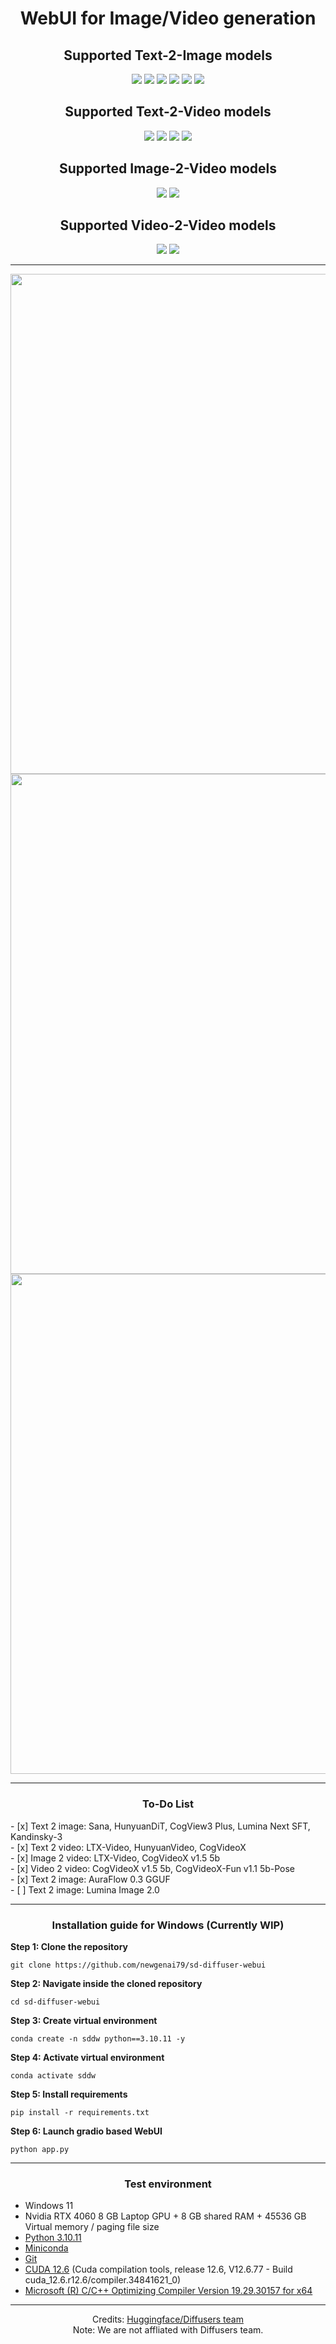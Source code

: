 <h1 align='center'>WebUI for Image/Video generation</h1>

<h2 align='center'>Supported Text-2-Image models</h2>
<div align='center'>
	<!--a href='https://huggingface.co/ostris/Flex.1-alpha'><img src='https://img.shields.io/badge/Flex.1_alpha-blue'></a-->
	<a href='https://huggingface.co/Alpha-VLLM/Lumina-Image-2.0'><img src='https://img.shields.io/badge/Lumina_Image_2.0-blue'></a>
    <a href='https://github.com/NVlabs/Sana'><img src='https://img.shields.io/badge/Sana_2K_4K-red'></a>
	<a href='https://github.com/Tencent/HunyuanDiT'><img src='https://img.shields.io/badge/HunyuanDIT-blue'></a>
	<a href='https://github.com/THUDM/CogView3'><img src='https://img.shields.io/badge/CogView_3_Plus-red'></a>
	<a href='https://huggingface.co/Alpha-VLLM/Lumina-Next-SFT-diffusers'><img src='https://img.shields.io/badge/Lumina_Next_SFT-blue'></a>
	<a href='https://github.com/ai-forever/Kandinsky-3'><img src='https://img.shields.io/badge/Kandinsky3-red'></a>
</div>

<h2 align='center'>Supported Text-2-Video models</h2>
<div align='center'>
    <a href='https://github.com/Lightricks/LTX-Video'><img src='https://img.shields.io/badge/LTX_Video_0.9.1-blue'></a>
	<a href='https://github.com/Tencent/HunyuanVideo/'><img src='https://img.shields.io/badge/HunyuanVideo_GGUF-red'></a>
	<a href='https://github.com/Tencent/HunyuanVideo/'><img src='https://img.shields.io/badge/HunyuanVideo_BitsnBytes-blue'></a>
	<a href='https://github.com/THUDM/CogVideo'><img src='https://img.shields.io/badge/CogVideoX_v1.5_5b-red'></a>
</div>

<h2 align='center'>Supported Image-2-Video models</h2>
<div align='center'>
    <a href='https://github.com/Lightricks/LTX-Video'><img src='https://img.shields.io/badge/LTX_Video_0.9.1-blue'></a>
	<a href='https://github.com/THUDM/CogVideo'><img src='https://img.shields.io/badge/CogVideoX_v1.5_5b-red'></a>
</div>

<h2 align='center'>Supported Video-2-Video models</h2>
<div align='center'>
    <a href='https://github.com/THUDM/CogVideo'><img src='https://img.shields.io/badge/CogVideoX-blue'></a>
	<a href='https://huggingface.co/alibaba-pai/CogVideoX-Fun-V1.1-5b-Pose'><img src='https://img.shields.io/badge/CogVideoX_Fun_Pose-red'></a>
</div>

<hr />

<p align="center">
    <img src="https://huggingface.co/datasets/newgenai79/Windows_wheels/resolve/main/img/1.png" width="800"/>
    <img src="https://huggingface.co/datasets/newgenai79/Windows_wheels/resolve/main/img/2.png" width="800"/>
    <img src="https://huggingface.co/datasets/newgenai79/Windows_wheels/resolve/main/img/3.png" width="800"/>
<p>
<hr />


<h3 align='center'>To-Do List</h3>
- [x] Text 2 image: Sana, HunyuanDiT, CogView3 Plus, Lumina Next SFT, Kandinsky-3<br />
- [x] Text 2 video: LTX-Video, HunyuanVideo, CogVideoX<br />
- [x] Image 2 video: LTX-Video, CogVideoX v1.5 5b<br />
- [x] Video 2 video: CogVideoX v1.5 5b, CogVideoX-Fun v1.1 5b-Pose<br />
- [x] Text 2 image: AuraFlow 0.3 GGUF<br />
- [ ] Text 2 image: Lumina Image 2.0<br />
<hr />
<h3 align='center'>Installation guide for Windows (Currently WIP)</h3>

<b>Step 1: Clone the repository</b>
```	
git clone https://github.com/newgenai79/sd-diffuser-webui
```

<b>Step 2: Navigate inside the cloned repository</b>
```	
cd sd-diffuser-webui
```

<b>Step 3: Create virtual environment</b>
```	
conda create -n sddw python==3.10.11 -y
```

<b>Step 4: Activate virtual environment</b>
```	
conda activate sddw
```

<b>Step 5: Install requirements</b>
```
pip install -r requirements.txt
```

<b>Step 6: Launch gradio based WebUI</b>
```	
python app.py
```

<hr />
<h3 align='center'>Test environment</h3>
<ul>
	<li>Windows 11</li>
	<li>Nvidia RTX 4060 8 GB Laptop GPU + 8 GB shared RAM + 45536 GB Virtual memory / paging file size</li>
	<li><a href="https://www.python.org/downloads/release/python-31011/" target="_blank">Python 3.10.11</a></li>
	<li><a href="https://docs.anaconda.com/miniconda/" target="_blank">Miniconda</a></li>
	<li><a href="https://git-scm.com/" target="_blank">Git</a></li>
	<li><a href="https://developer.nvidia.com/cuda-downloads" target="_blank">CUDA 12.6</a> (Cuda compilation tools, release 12.6, V12.6.77 - Build cuda_12.6.r12.6/compiler.34841621_0)</li>
	<li><a href="https://visualstudio.microsoft.com/vs/community/" target="_blank">Microsoft (R) C/C++ Optimizing Compiler Version 19.29.30157 for x64</a></li>
</ul>
<hr />
<div align='center'>
Credits: <a href='https://github.com/huggingface/diffusers' target='_blank'>Huggingface/Diffusers team</a>
<br />
Note: We are not affliated with Diffusers team.
</div>
